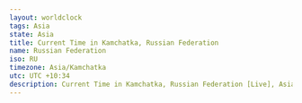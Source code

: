 ```yaml
---
layout: worldclock
tags: Asia
state: Asia
title: Current Time in Kamchatka, Russian Federation
name: Russian Federation
iso: RU
timezone: Asia/Kamchatka
utc: UTC +10:34
description: Current Time in Kamchatka, Russian Federation [Live], Asia. Live update now time in Kamchatka, timezone Asia/Kamchatka, UTC +10:34, Country ISO code & Current Local Time.
---
```


